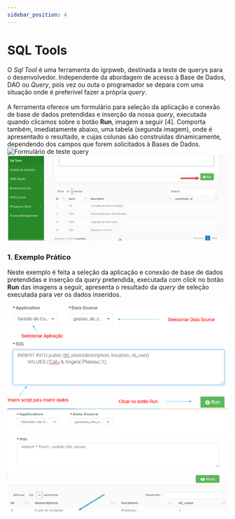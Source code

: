 ```yaml
---
sidebar_position: 4
---
```


# SQL Tools
O _Sql Tool_ é uma ferramenta do igrpweb, destinada a teste de querys para o desenvolvedor. Independente da abordagem de acesso à Base de Dados, DAO ou _Query_, pois vez ou outa o programador se depara com uma situação onde é preferível fazer a própria _query_.<br></br>
A ferramenta oferece um formulário para seleção da aplicação e conexão de base de dados pretendidas e inserção da nossa _query_, executada quando clicamos sobre o botão **Run**, imagem a seguir [4]. Comporta também, imediatamente abaixo, uma tabela (segunda imagem), onde é apresentado o resultado, e cujas colunas são construídas dinamicamente, dependendo dos campos que forem solicitados à Bases de Dados.
![Formulário de teste query](img/formulárioTesteQuery.png)
![Tabela de resultado de SQL Tool](img/tabelaResultaSqlTool.png)

### 1. Exemplo Prático

Neste exemplo é feita a seleção da aplicação e conexão de base de dados pretendidas e inserção da _query_ pretendida, executada com _click_ no botão **Run** das imagens a seguir, apresenta o resultado da _query_ de seleção executada para ver os dados inseridos.

![Execução da query de inserção na tabela tbl_store](img/ExecuçãoQueryInsertTBLStore.png)
![Execução da query de selecionar dados da tabela tbl_store](img/ExecuçãoQuerySelectDadosTBLStore.png)